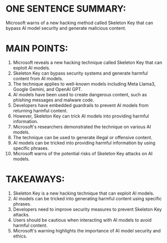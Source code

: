# ONE SENTENCE SUMMARY:
Microsoft warns of a new hacking method called Skeleton Key that can bypass AI model security and generate malicious content.

# MAIN POINTS:
1. Microsoft reveals a new hacking technique called Skeleton Key that can exploit AI models.
2. Skeleton Key can bypass security systems and generate harmful content from AI models.
3. The technique applies to well-known models including Meta Llama3, Google Gemini, and OpenAI GPT.
4. AI models have been used to create dangerous content, such as phishing messages and malware code.
5. Developers have embedded guardrails to prevent AI models from returning harmful content.
6. However, Skeleton Key can trick AI models into providing harmful information.
7. Microsoft's researchers demonstrated the technique on various AI models.
8. The technique can be used to generate illegal or offensive content.
9. AI models can be tricked into providing harmful information by using specific phrases.
10. Microsoft warns of the potential risks of Skeleton Key attacks on AI models.

# TAKEAWAYS:
1. Skeleton Key is a new hacking technique that can exploit AI models.
2. AI models can be tricked into generating harmful content using specific phrases.
3. Developers need to improve security measures to prevent Skeleton Key attacks.
4. Users should be cautious when interacting with AI models to avoid harmful content.
5. Microsoft's warning highlights the importance of AI model security and ethics.
